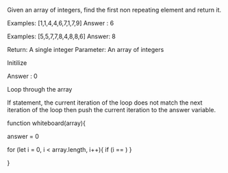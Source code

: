 Given an array of integers, find the first non repeating element and return it.

Examples: [1,1,4,4,6,7,1,7,9]
Answer : 6

Examples: [5,5,7,7,8,4,8,8,6]
Answer: 8

Return: A single integer
Parameter: An array of integers


Initilize 

Answer : 0

Loop through the array 

If statement, the current iteration of the loop does not match the next iteration of the loop then push the current iteration to the answer variable. 


function whiteboard(array){

answer = 0 

for (let i = 0, i < array.length, i++){
    if (i == )
}

}